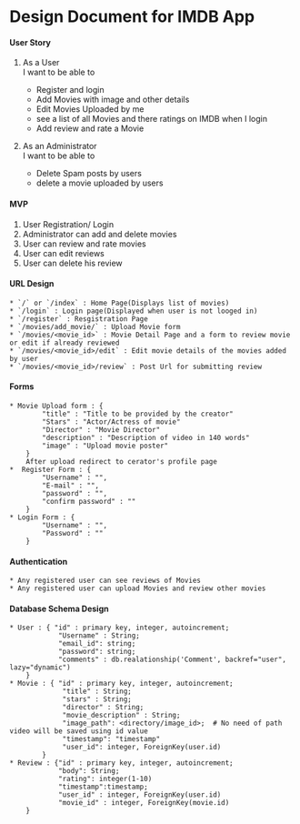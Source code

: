 # Design Document for IMDB App

#### User Story
1) As a User <br>
    I want to be able to <br>
    * Register and login
    * Add Movies with image and other details
    * Edit Movies Uploaded by me
    * see a list of all Movies and there ratings on IMDB when I login
    * Add review and rate a Movie

2) As an Administrator <br>
    I want to be able to<br>
    * Delete Spam posts by users
    * delete a movie uploaded by users

#### MVP
1) User Registration/ Login
2) Administrator can add and delete movies 
3) User can review and rate movies
4) User can edit reviews
5) User can delete his review

#### URL Design
    * `/` or `/index` : Home Page(Displays list of movies)
    * `/login` : Login page(Displayed when user is not looged in)
    * `/register` : Resgistration Page
    * `/movies/add_movie/` : Upload Movie form
    * `/movies/<movie_id>` : Movie Detail Page and a form to review movie or edit if already reviewed
    * `/movies/<movie_id>/edit` : Edit movie details of the movies added by user     
    * `/movies/<movie_id>/review` : Post Url for submitting review


#### Forms
    * Movie Upload form : {
            "title" : "Title to be provided by the creator"
            "Stars" : "Actor/Actress of movie"
            "Director" : "Movie Director"
            "description" : "Description of video in 140 words"
            "image" : "Upload movie poster"
        }
        After upload redirect to cerator's profile page
    *  Register Form : {
            "Username" : "",
            "E-mail" : "",
            "password" : "",
            "confirm password" : ""
        }
    * Login Form : {
            "Username" : "",
            "Password" : ""
        }    

####    Authentication
    * Any registered user can see reviews of Movies
    * Any registered user can upload Movies and review other movies

#### Database Schema Design
    * User : { "id" : primary key, integer, autoincrement;
                "Username" : String;
                "email_id": string;
                "password": string;
                "comments" : db.realationship('Comment', backref="user", lazy="dynamic")
        }
    * Movie : { "id" : primary key, integer, autoincrement;
                 "title" : String;
                 "stars" : String;
                 "director" : String;
                 "movie_description" : String;
                 "image_path": <directory/image_id>;  # No need of path video will be saved using id value
                 "timestamp": "timestamp"
                 "user_id": integer, ForeignKey(user.id)
            }
    * Review : {"id" : primary key, integer, autoincrement;
                "body": String;
                "rating": integer(1-10)
                "timestamp":timestamp;
                "user_id" : integer, ForeignKey(user.id)
                "movie_id" : integer, ForeignKey(movie.id)
        }        





